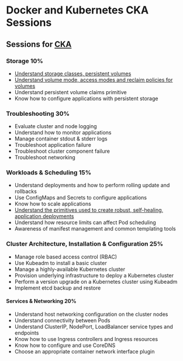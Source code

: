 # Docker and Kubernetes CKA Sessions

## Sessions for [CKA](https://training.linuxfoundation.org/certification/certified-kubernetes-administrator-cka/)

### Storage 10%
- [Understand storage classes, persistent volumes](#/show/%24docker-training%2Fcka-prep%2F1.1.md)
- [Understand volume mode, access modes and reclaim policies for volumes](#/show/%24docker-training%2Fcka-prep%2F1.2.md)
- Understand persistent volume claims primitive
- Know how to configure applications with persistent storage

### Troubleshooting 30%
- Evaluate cluster and node logging
- Understand how to monitor applications
- Manage container stdout & stderr logs
- Troubleshoot application failure
- Troubleshoot cluster component failure
- Troubleshoot networking

### Workloads & Scheduling 15%
- Understand deployments and how to perform rolling update and rollbacks
- Use ConfigMaps and Secrets to configure applications
- Know how to scale applications
- [Understand the primitives used to create robust, self-healing, application deployments](#/show/%24docker-training%2Fcka-prep%2F3.4.md)
- Understand how resource limits can affect Pod scheduling
- Awareness of manifest management and common templating tools

### Cluster Architecture, Installation & Configuration 25%
- Manage role based access control (RBAC)
- Use Kubeadm to install a basic cluster
- Manage a highly-available Kubernetes cluster
- Provision underlying infrastructure to deploy a Kubernetes cluster
- Perform a version upgrade on a Kubernetes cluster using Kubeadm
- Implement etcd backup and restore

#### Services & Networking 20%
- Understand host networking configuration on the cluster nodes
- Understand connectivity between Pods
- Understand ClusterIP, NodePort, LoadBalancer service types and endpoints
- Know how to use Ingress controllers and Ingress resources
- Know how to configure and use CoreDNS
- Choose an appropriate container network interface plugin
